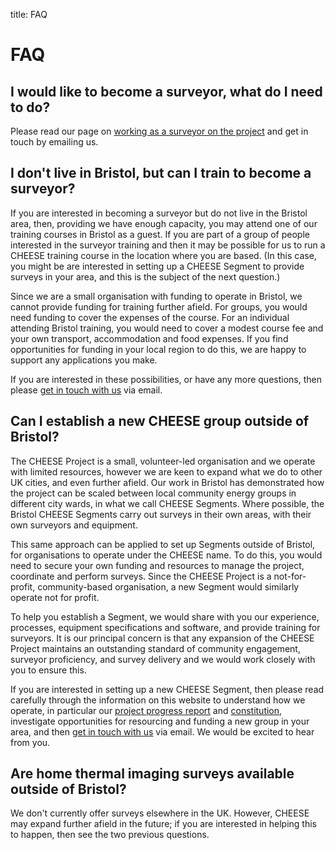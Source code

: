 title: FAQ

# FAQ

## I would like to become a surveyor, what do I need to do?

Please read our page on [working as a surveyor on the
project](/surveyor-training) and get in touch by emailing us.

## I don't live in Bristol, but can I train to become a surveyor?

If you are interested in becoming a surveyor but do not live in the
Bristol area, then, providing we have enough capacity, you may attend one of
our training courses in Bristol as a guest. If you are part of a group of
people interested in the surveyor training and then it may be possible for
us to run a CHEESE training course in the location where you are based. (In
this case, you might be are interested in setting up a CHEESE Segment to
provide surveys in your area, and this is the subject of the next question.)

Since we are a small organisation with funding to operate in Bristol, we cannot
provide funding for training further afield. For groups, you would need funding
to cover the expenses of the course. For an individual attending Bristol
training, you would need to cover a modest course fee and your own transport,
accommodation and food expenses. If you find opportunities for funding in your
local region to do this, we are happy to support any applications you make.

If you are interested in these possibilities, or have any more questions, then
please [get in touch with us](mailto:info@cheeseproject.co.uk) via email.

## Can I establish a new CHEESE group outside of Bristol?

The CHEESE Project is a small, volunteer-led organisation and we operate with
limited resources, however we are keen to expand what we do to other UK cities,
and even further afield. Our work in Bristol has demonstrated how the project
can be scaled between local community energy groups in different city wards, in
what we call CHEESE Segments. Where possible, the Bristol CHEESE Segments carry
out surveys in their own areas, with their own surveyors and equipment.

This same approach can be applied to set up Segments outside of Bristol, for
organisations to operate under the CHEESE name. To do this, you would need to
secure your own funding and resources to manage the project, coordinate and
perform surveys. Since the CHEESE Project is a not-for-profit, community-based
organisation, a new Segment would similarly operate not for profit.

To help you establish a Segment, we would share with you our experience,
processes, equipment specifications and software, and provide training for
surveyors. It is our principal concern is that any expansion of the CHEESE
Project maintains an outstanding standard of community engagement, surveyor
proficiency, and survey delivery and we would work closely with you to ensure
this.

If you are interested in setting up a new CHEESE Segment, then please read
carefully through the information on this website to understand how we operate,
in particular our [project progress report](/overview) and
[constitution](/governance), investigate opportunities for
resourcing and funding a new group in your area, and then [get in touch with
us](mailto:info@cheeseproject.co.uk) via email. We would be excited to hear from you.

## Are home thermal imaging surveys available outside of Bristol?

We don't currently offer surveys elsewhere in the UK. However, CHEESE may
expand further afield in the future; if you are interested in helping this to
happen, then see the two previous questions.

